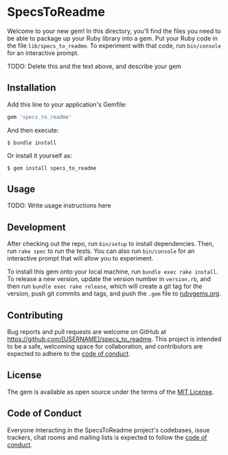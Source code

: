 # SpecsToReadme

Welcome to your new gem! In this directory, you'll find the files you need to be able to package up your Ruby library into a gem. Put your Ruby code in the file `lib/specs_to_readme`. To experiment with that code, run `bin/console` for an interactive prompt.

TODO: Delete this and the text above, and describe your gem

## Installation

Add this line to your application's Gemfile:

```ruby
gem 'specs_to_readme'
```

And then execute:

    $ bundle install

Or install it yourself as:

    $ gem install specs_to_readme

## Usage

TODO: Write usage instructions here

## Development

After checking out the repo, run `bin/setup` to install dependencies. Then, run `rake spec` to run the tests. You can also run `bin/console` for an interactive prompt that will allow you to experiment.

To install this gem onto your local machine, run `bundle exec rake install`. To release a new version, update the version number in `version.rb`, and then run `bundle exec rake release`, which will create a git tag for the version, push git commits and tags, and push the `.gem` file to [rubygems.org](https://rubygems.org).

## Contributing

Bug reports and pull requests are welcome on GitHub at https://github.com/[USERNAME]/specs_to_readme. This project is intended to be a safe, welcoming space for collaboration, and contributors are expected to adhere to the [code of conduct](https://github.com/[USERNAME]/specs_to_readme/blob/master/CODE_OF_CONDUCT.md).


## License

The gem is available as open source under the terms of the [MIT License](https://opensource.org/licenses/MIT).

## Code of Conduct

Everyone interacting in the SpecsToReadme project's codebases, issue trackers, chat rooms and mailing lists is expected to follow the [code of conduct](https://github.com/[USERNAME]/specs_to_readme/blob/master/CODE_OF_CONDUCT.md).
